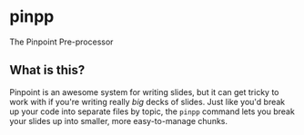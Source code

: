 # pinpp

The Pinpoint Pre-processor

## What is this?

Pinpoint is an awesome system for writing slides, but it can get tricky to work with if you're writing really *big* decks of slides. Just like you'd break up your code into separate files by topic, the `pinpp` command lets you break your slides up into smaller, more easy-to-manage chunks.

